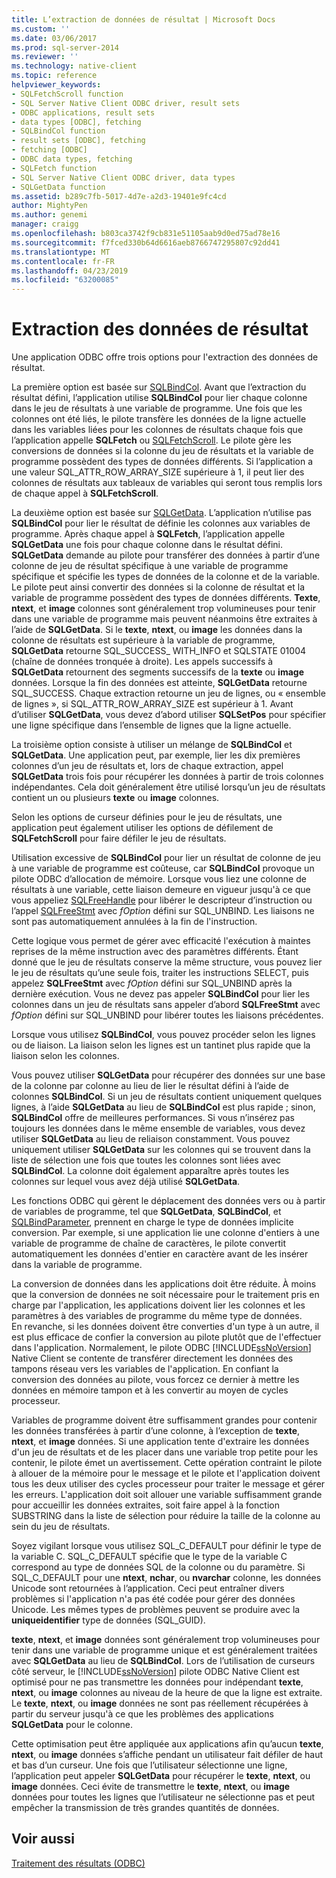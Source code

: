 ```yaml
---
title: L’extraction de données de résultat | Microsoft Docs
ms.custom: ''
ms.date: 03/06/2017
ms.prod: sql-server-2014
ms.reviewer: ''
ms.technology: native-client
ms.topic: reference
helpviewer_keywords:
- SQLFetchScroll function
- SQL Server Native Client ODBC driver, result sets
- ODBC applications, result sets
- data types [ODBC], fetching
- SQLBindCol function
- result sets [ODBC], fetching
- fetching [ODBC]
- ODBC data types, fetching
- SQLFetch function
- SQL Server Native Client ODBC driver, data types
- SQLGetData function
ms.assetid: b289c7fb-5017-4d7e-a2d3-19401e9fc4cd
author: MightyPen
ms.author: genemi
manager: craigg
ms.openlocfilehash: b803ca3742f9cb831e51105aab9d0ed75ad78e16
ms.sourcegitcommit: f7fced330b64d6616aeb8766747295807c92dd41
ms.translationtype: MT
ms.contentlocale: fr-FR
ms.lasthandoff: 04/23/2019
ms.locfileid: "63200085"
---
```

# <a name="fetching-result-data"></a>Extraction des données de résultat
  Une application ODBC offre trois options pour l'extraction des données de résultat.  
  
 La première option est basée sur [SQLBindCol](../native-client-odbc-api/sqlbindcol.md). Avant que l’extraction du résultat défini, l’application utilise **SQLBindCol** pour lier chaque colonne dans le jeu de résultats à une variable de programme. Une fois que les colonnes ont été liés, le pilote transfère les données de la ligne actuelle dans les variables liées pour les colonnes de résultats chaque fois que l’application appelle **SQLFetch** ou [SQLFetchScroll](../native-client-odbc-api/sqlfetchscroll.md). Le pilote gère les conversions de données si la colonne du jeu de résultats et la variable de programme possèdent des types de données différents. Si l’application a une valeur SQL_ATTR_ROW_ARRAY_SIZE supérieure à 1, il peut lier des colonnes de résultats aux tableaux de variables qui seront tous remplis lors de chaque appel à **SQLFetchScroll**.  
  
 La deuxième option est basée sur [SQLGetData](../native-client-odbc-api/sqlgetdata.md). L’application n’utilise pas **SQLBindCol** pour lier le résultat de définie les colonnes aux variables de programme. Après chaque appel à **SQLFetch**, l’application appelle **SQLGetData** une fois pour chaque colonne dans le résultat défini. **SQLGetData** demande au pilote pour transférer des données à partir d’une colonne de jeu de résultat spécifique à une variable de programme spécifique et spécifie les types de données de la colonne et de la variable. Le pilote peut ainsi convertir des données si la colonne de résultat et la variable de programme possèdent des types de données différents. **Texte**, **ntext**, et **image** colonnes sont généralement trop volumineuses pour tenir dans une variable de programme mais peuvent néanmoins être extraites à l’aide de **SQLGetData**. Si le **texte**, **ntext**, ou **image** les données dans la colonne de résultats est supérieure à la variable de programme, **SQLGetData** retourne SQL_SUCCESS_ WITH_INFO et SQLSTATE 01004 (chaîne de données tronquée à droite). Les appels successifs à **SQLGetData** retournent des segments successifs de la **texte** ou **image** données. Lorsque la fin des données est atteinte, **SQLGetData** retourne SQL_SUCCESS. Chaque extraction retourne un jeu de lignes, ou « ensemble de lignes », si SQL_ATTR_ROW_ARRAY_SIZE est supérieur à 1. Avant d’utiliser **SQLGetData**, vous devez d’abord utiliser **SQLSetPos** pour spécifier une ligne spécifique dans l’ensemble de lignes que la ligne actuelle.  
  
 La troisième option consiste à utiliser un mélange de **SQLBindCol** et **SQLGetData**. Une application peut, par exemple, lier les dix premières colonnes d’un jeu de résultats et, lors de chaque extraction, appel **SQLGetData** trois fois pour récupérer les données à partir de trois colonnes indépendantes. Cela doit généralement être utilisé lorsqu’un jeu de résultats contient un ou plusieurs **texte** ou **image** colonnes.  
  
 Selon les options de curseur définies pour le jeu de résultats, une application peut également utiliser les options de défilement de **SQLFetchScroll** pour faire défiler le jeu de résultats.  
  
 Utilisation excessive de **SQLBindCol** pour lier un résultat de colonne de jeu à une variable de programme est coûteuse, car **SQLBindCol** provoque un pilote ODBC d’allocation de mémoire. Lorsque vous liez une colonne de résultats à une variable, cette liaison demeure en vigueur jusqu'à ce que vous appeliez [SQLFreeHandle](../native-client-odbc-api/sqlfreehandle.md) pour libérer le descripteur d’instruction ou l’appel [SQLFreeStmt](../native-client-odbc-api/sqlfreestmt.md) avec *fOption* défini sur SQL_UNBIND. Les liaisons ne sont pas automatiquement annulées à la fin de l'instruction.  
  
 Cette logique vous permet de gérer avec efficacité l'exécution à maintes reprises de la même instruction avec des paramètres différents. Étant donné que le jeu de résultats conserve la même structure, vous pouvez lier le jeu de résultats qu’une seule fois, traiter les instructions SELECT, puis appelez **SQLFreeStmt** avec *fOption* défini sur SQL_UNBIND après la dernière exécution. Vous ne devez pas appeler **SQLBindCol** pour lier les colonnes dans un jeu de résultats sans appeler d’abord **SQLFreeStmt** avec *fOption* défini sur SQL_UNBIND pour libérer toutes les liaisons précédentes.  
  
 Lorsque vous utilisez **SQLBindCol**, vous pouvez procéder selon les lignes ou de liaison. La liaison selon les lignes est un tantinet plus rapide que la liaison selon les colonnes.  
  
 Vous pouvez utiliser **SQLGetData** pour récupérer des données sur une base de la colonne par colonne au lieu de lier le résultat défini à l’aide de colonnes **SQLBindCol**. Si un jeu de résultats contient uniquement quelques lignes, à l’aide **SQLGetData** au lieu de **SQLBindCol** est plus rapide ; sinon, **SQLBindCol** offre de meilleures performances. Si vous n’insérez pas toujours les données dans le même ensemble de variables, vous devez utiliser **SQLGetData** au lieu de reliaison constamment. Vous pouvez uniquement utiliser **SQLGetData** sur les colonnes qui se trouvent dans la liste de sélection une fois que toutes les colonnes sont liées avec **SQLBindCol**. La colonne doit également apparaître après toutes les colonnes sur lequel vous avez déjà utilisé **SQLGetData**.  
  
 Les fonctions ODBC qui gèrent le déplacement des données vers ou à partir de variables de programme, tel que **SQLGetData**, **SQLBindCol**, et [SQLBindParameter](../native-client-odbc-api/sqlbindparameter.md), prennent en charge le type de données implicite conversion. Par exemple, si une application lie une colonne d'entiers à une variable de programme de chaîne de caractères, le pilote convertit automatiquement les données d'entier en caractère avant de les insérer dans la variable de programme.  
  
 La conversion de données dans les applications doit être réduite. À moins que la conversion de données ne soit nécessaire pour le traitement pris en charge par l'application, les applications doivent lier les colonnes et les paramètres à des variables de programme du même type de données. En revanche, si les données doivent être converties d'un type à un autre, il est plus efficace de confier la conversion au pilote plutôt que de l'effectuer dans l'application. Normalement, le pilote ODBC [!INCLUDE[ssNoVersion](../../includes/ssnoversion-md.md)] Native Client se contente de transférer directement les données des tampons réseau vers les variables de l'application. En confiant la conversion des données au pilote, vous forcez ce dernier à mettre les données en mémoire tampon et à les convertir au moyen de cycles processeur.  
  
 Variables de programme doivent être suffisamment grandes pour contenir les données transférées à partir d’une colonne, à l’exception de **texte**, **ntext**, et **image** données. Si une application tente d'extraire les données d'un jeu de résultats et de les placer dans une variable trop petite pour les contenir, le pilote émet un avertissement. Cette opération contraint le pilote à allouer de la mémoire pour le message et le pilote et l'application doivent tous les deux utiliser des cycles processeur pour traiter le message et gérer les erreurs. L'application doit soit allouer une variable suffisamment grande pour accueillir les données extraites, soit faire appel à la fonction SUBSTRING dans la liste de sélection pour réduire la taille de la colonne au sein du jeu de résultats.  
  
 Soyez vigilant lorsque vous utilisez SQL_C_DEFAULT pour définir le type de la variable C. SQL_C_DEFAULT spécifie que le type de la variable C correspond au type de données SQL de la colonne ou du paramètre. Si SQL_C_DEFAULT pour une **ntext**, **nchar**, ou **nvarchar** colonne, les données Unicode sont retournées à l’application. Ceci peut entraîner divers problèmes si l'application n'a pas été codée pour gérer des données Unicode. Les mêmes types de problèmes peuvent se produire avec la **uniqueidentifier** type de données (SQL_GUID).  
  
 **texte**, **ntext**, et **image** données sont généralement trop volumineuses pour tenir dans une variable de programme unique et est généralement traitées avec **SQLGetData** au lieu de **SQLBindCol**. Lors de l’utilisation de curseurs côté serveur, le [!INCLUDE[ssNoVersion](../../includes/ssnoversion-md.md)] pilote ODBC Native Client est optimisé pour ne pas transmettre les données pour indépendant **texte**, **ntext**, ou **image** colonnes au niveau de la heure de que la ligne est extraite. Le **texte**, **ntext**, ou **image** données ne sont pas réellement récupérées à partir du serveur jusqu'à ce que les problèmes des applications **SQLGetData** pour le colonne.  
  
 Cette optimisation peut être appliquée aux applications afin qu’aucun **texte**, **ntext**, ou **image** données s’affiche pendant un utilisateur fait défiler de haut et bas d’un curseur. Une fois que l’utilisateur sélectionne une ligne, l’application peut appeler **SQLGetData** pour récupérer le **texte**, **ntext**, ou **image** données. Ceci évite de transmettre le **texte**, **ntext**, ou **image** données pour toutes les lignes que l’utilisateur ne sélectionne pas et peut empêcher la transmission de très grandes quantités de données.  
  
## <a name="see-also"></a>Voir aussi  
 [Traitement des résultats &#40;ODBC&#41;](processing-results-odbc.md)  
  
  
